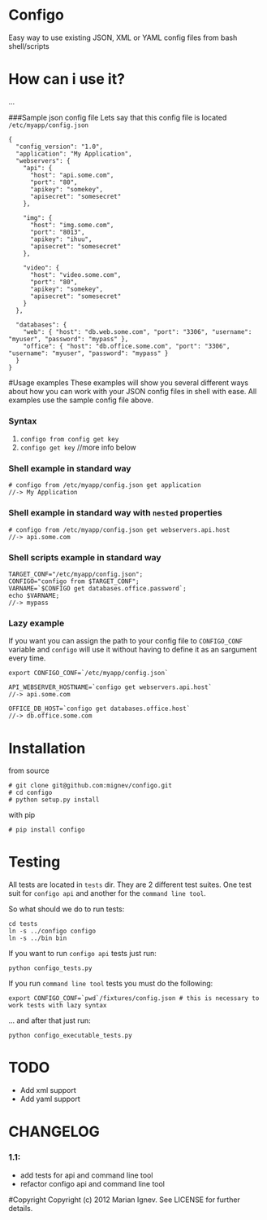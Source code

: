 Configo
=======

Easy way to use existing JSON, XML or YAML config files from bash shell/scripts

# How can i use it?
...

###Sample json config file
Lets say that this config file is located `/etc/myapp/config.json`

    {
      "config_version": "1.0",
      "application": "My Application",
      "webservers": {
        "api": {
          "host": "api.some.com",
          "port": "80",
          "apikey": "somekey",
          "apisecret": "somesecret"
        },

        "img": {
          "host": "img.some.com",
          "port": "8013",
          "apikey": "ihuu",
          "apisecret": "somesecret"
        },

        "video": {
          "host": "video.some.com",
          "port": "80",
          "apikey": "somekey",
          "apisecret": "somesecret"
        }
      },

      "databases": {
        "web": { "host": "db.web.some.com", "port": "3306", "username": "myuser", "password": "mypass" },
        "office": { "host": "db.office.some.com", "port": "3306", "username": "myuser", "password": "mypass" }
      }
    }

#Usage examples
These examples will show you several different ways about how you can work with your JSON config files in shell with ease.
All examples use the sample config file above.


### Syntax
 1. `configo from config get key`
 2. `configo get key` //more info below

### Shell example in standard way
    # configo from /etc/myapp/config.json get application
    //-> My Application

### Shell example in standard way with `nested` properties
    # configo from /etc/myapp/config.json get webservers.api.host
    //-> api.some.com

### Shell scripts example in standard way
    TARGET_CONF="/etc/myapp/config.json";
    CONFIGO="configo from $TARGET_CONF";
    VARNAME=`$CONFIGO get databases.office.password`;
    echo $VARNAME;
    //-> mypass

### Lazy example
If you want you can assign the path to your config file to `CONFIGO_CONF` variable and `configo` will use it without having to define it as an sargument every time.

    export CONFIGO_CONF=`/etc/myapp/config.json`

    API_WEBSERVER_HOSTNAME=`configo get webservers.api.host`
    //-> api.some.com

    OFFICE_DB_HOST=`configo get databases.office.host`
    //-> db.office.some.com

# Installation

from source

    # git clone git@github.com:mignev/configo.git
    # cd configo
    # python setup.py install


with pip

    # pip install configo

# Testing
All tests are located in `tests` dir. They are 2 different test suites. One test suit for `configo api` and another for the `command line tool`.

So what should we do to run tests:

    cd tests
    ln -s ../configo configo
    ln -s ../bin bin

If you want to run `configo api` tests just run:

    python configo_tests.py

If you run `command line tool` tests you must do the following:

    export CONFIGO_CONF=`pwd`/fixtures/config.json # this is necessary to work tests with lazy syntax

... and after that just run:

    python configo_executable_tests.py

# TODO
- Add xml support
- Add yaml support

# CHANGELOG

### 1.1:

- add tests for api and command line tool
- refactor configo api and command line tool

#Copyright
Copyright (c) 2012 Marian Ignev. See LICENSE for further details.